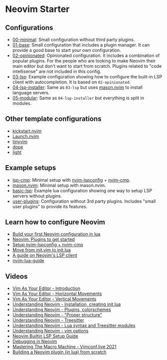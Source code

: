# Neovim Starter

## Configurations

* [00-minimal](https://github.com/VonHeikemen/nvim-starter/tree/00-minimal): Small configuration without third party plugins.
* [01-base](https://github.com/VonHeikemen/nvim-starter/tree/01-base): Small configuration that includes a plugin manager. It can provide a good base to start your own configuration.
* [02-opinionated](https://github.com/VonHeikemen/nvim-starter/tree/02-opinionated): Opinionated configuration. It includes a combination of popular plugins. For the people who are looking to make Neovim their main editor but don't want to start from scratch. Plugins related to "code intellisense" are not included in this config.
* [03-lsp](https://github.com/VonHeikemen/nvim-starter/tree/03-lsp): Example configuration showing how to configure the built-in LSP client with autocompletion. It is based on `02-opinionated`.
* [04-lsp-installer](https://github.com/VonHeikemen/nvim-starter/tree/04-lsp-installer): Same as `03-lsp` but uses [mason.nvim](https://github.com/williamboman/mason.nvim) to install language servers.
* [05-modular](https://github.com/VonHeikemen/nvim-starter/tree/05-modular): Same as `04-lsp-installer` but everything is split in modules.

## Other template configurations

* [kickstart.nvim](https://github.com/nvim-lua/kickstart.nvim)
* [Launch.nvim](https://github.com/LunarVim/Launch.nvim)
* [tinyvim](https://github.com/NvChad/tinyvim)
* [dope](https://github.com/glepnir/dope)
* [light](https://github.com/VonHeikemen/nvim-starter/tree/xx-light)

## Example setups

* [lsp-cmp](https://github.com/VonHeikemen/nvim-starter/tree/xx-lsp-cmp): Minimal setup with [nvim-lspconfig](https://github.com/neovim/nvim-lspconfig) + [nvim-cmp](https://github.com/hrsh7th/nvim-cmp).
* [mason.nvim](https://github.com/VonHeikemen/nvim-starter/tree/xx-mason): Minimal setup with mason.nvim.
* [basic-lsp](https://github.com/VonHeikemen/nvim-starter/tree/xx-basic-lsp): Example lua configuration showing one way to setup LSP servers without plugins.
* [user-plugins](https://github.com/VonHeikemen/nvim-starter/tree/xx-user-plugins): Configuration without 3rd party plugins. Includes "small user plugins" to provide its features.

## Learn how to configure Neovim

* [Build your first Neovim configuration in lua](https://vonheikemen.github.io/devlog/tools/build-your-first-lua-config-for-neovim/)
* [Neovim: Plugins to get started](https://vonheikemen.github.io/devlog/tools/neovim-plugins-to-get-started/)
* [Setup nvim-lspconfig + nvim-cmp](https://vonheikemen.github.io/devlog/tools/setup-nvim-lspconfig-plus-nvim-cmp/)
* [Move from init.vim to init.lua](https://vonheikemen.github.io/devlog/tools/configuring-neovim-using-lua/)
* [A guide on Neovim's LSP client](https://vonheikemen.github.io/devlog/tools/neovim-lsp-client-guide/)
* [nvim-lua-guide](https://github.com/nanotee/nvim-lua-guide)

## Videos

* [Vim As Your Editor - Introduction](https://www.youtube.com/watch?v=X6AR2RMB5tE) 
* [Vim As Your Editor - Horizontal Movements](https://youtu.be/5JGVtttuDQA) 
* [Vim As Your Editor - Vertical Movements](https://www.youtube.com/watch?v=KfENDDEpCsI) 
* [Understanding Neovim - Installation, creating init.lua](https://www.youtube.com/watch?v=87AXw9Quy9U)
* [Understanding Neovim - Plugins, colorschemes](https://www.youtube.com/watch?v=87AXw9Quy9U)
* [Understanding Neovim - "Proper structure"](https://www.youtube.com/watch?v=87AXw9Quy9U)
* [Understanding Neovim - Treesitter](https://www.youtube.com/watch?v=kYXcxJxJVxQ) 
* [Understanding Neovim - Lua syntax and Treesitter modules](https://www.youtube.com/watch?v=ff0GYrK3nT0) 
* [Understanding Neovim - vim options](https://www.youtube.com/watch?v=Cp0iap9u29c) 
* [Neovim Builtin LSP Setup Guide](https://www.youtube.com/watch?v=puWgHa7k3SY) 
* [Debugging in Neovim](https://www.youtube.com/watch?v=0moS8UHupGc)
* [Mastering The Macro Machine - Vimconf.live 2021](https://www.youtube.com/watch?v=ZMA6MghrpWM) 
* [Building a Neovim plugin (in lua) from scratch](https://www.youtube.com/watch?v=n4Lp4cV8YR0)

